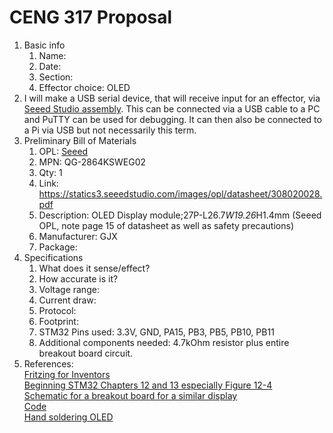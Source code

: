 # CENG 317 Proposal
1. Basic info
     1. Name: 
     2. Date: 
     3. Section:
     4. Effector choice: OLED
2. I will make a USB serial device, that will receive input for an effector, via [Seeed Studio assembly](https://www.seeedstudio.com/fusion_pcb.html). This can be connected via a USB cable to a PC and PuTTY can be used for debugging. It can then also be connected to a Pi via USB but not necessarily this term. 
3. Preliminary Bill of Materials
    1. OPL: [Seeed](https://www.seeedstudio.com/opl.html)
    2. MPN: QG-2864KSWEG02
	3. Qty: 1
	4. Link: https://statics3.seeedstudio.com/images/opl/datasheet/308020028.pdf
    5. Description:	OLED Display module;27P-L26.7*W19.26*H1.4mm  (Seeed OPL, note page 15 of datasheet as well as safety precautions)
	6. Manufacturer: GJX
	7. Package: 
4. Specifications
    1. What does it sense/effect?
	2. How accurate is it?
    3. Voltage range:
	4. Current draw:
	5. Protocol: 
	6. Footprint:
	7. STM32 Pins used: 3.3V, GND, PA15, PB3, PB5, PB10, PB11
	8. Additional components needed: 4.7kOhm resistor plus entire breakout board circuit.
5. References:    
[Fritzing for Inventors](https://learning-oreilly-com.ezproxy.humber.ca/library/view/fritzing-for-inventors/9780071844642/ch01.html#ch01)    
[Beginning STM32 Chapters 12 and 13 especially Figure 12-4](https://learning-oreilly-com.ezproxy.humber.ca/library/view/beginning-stm32-developing/9781484236246/html/465982_1_En_1_Chapter.xhtml)      
[Schematic for a breakout board for a similar display](https://cdn-learn.adafruit.com/assets/assets/000/093/884/original/adafruit_products_0-96in_OLED_sch.png?1596746114)     
[Code](https://github.com/Apress/Beg-STM32-Devel-FreeRTOS-libopencm3-GCC/tree/master/rtos/oled)     
[Hand soldering OLED](https://www.youtube.com/watch?v=ywh_6SPNrSg)